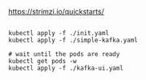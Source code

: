 https://strimzi.io/quickstarts/
```shell

kubectl apply -f ./init.yaml
kubectl apply -f ./simple-kafka.yaml

# wait until the pods are ready
kubectl get pods -w
kubectl apply -f ./kafka-ui.yaml
```